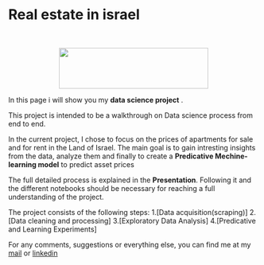 # Real estate in israel

<br/>
<p align="center">
  <img src="https://freepikpsd.com/wp-content/uploads/2019/10/png-real-estate-4-1-Transparent-Images.png" height="82" width="300">
</p>

In this page i will show you my **data science project** .

This project is intended to be a walkthrough on Data science process from end to end.

In the current project, I chose to focus on the prices of apartments for sale and for rent in the Land of Israel.
The main goal is to gain intresting insights from the data, analyze them and finally to create a **Predicative Mechine-learning model** to predict asset prices

The full detailed process is explained in the **Presentation**. Following it and the different notebooks should be necessary for reaching a full understanding of the project.

The project consists of the following steps:
 1.[Data acquisition(scraping)]
 2.[Data cleaning and processing]
 3.[Exploratory Data Analysis]
 4.[Predicative and Learning Experiments]


For any comments, suggestions or everything else, you can find me at my [mail](mailto:moshikogorgy@gmail.com) or [linkedin](https://www.linkedin.com/in/moshe-george2311/)
